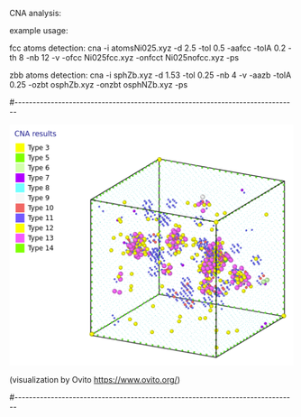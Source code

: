 CNA analysis:

example usage:

fcc atoms detection:  cna -i atomsNi025.xyz -d 2.5 -tol 0.5 -aafcc -tolA 0.2 -th 8 -nb 12 -v -ofcc   Ni025fcc.xyz -onfcct Ni025nofcc.xyz -ps

zbb atoms detection:  cna -i sphZb.xyz -d 1.53 -tol 0.25 -nb 4 -v  -aazb -tolA 0.25 -ozbt  osphZb.xyz -onzbt osphNZb.xyz -ps


#------------------------------------------------------------------------------

![cna](pictures/cnares00.png)

(visualization by Ovito https://www.ovito.org/)

#------------------------------------------------------------------------------
